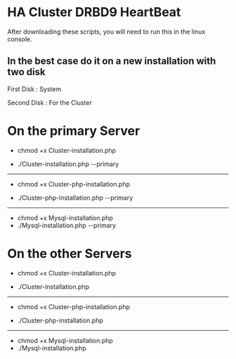 HA Cluster DRBD9 HeartBeat
==========================

After downloading these scripts, you will need to run this in the linux console. 

In the best case do it on a new installation with two disk
------------------------------------------------------------

First Disk : System

Second Disk : For the Cluster

**On the primary Server**
=========================

  - chmod +x Cluster-installation.php
  
  - ./Cluster-installation.php --primary
  
---
  
  - chmod +x Cluster-php-installation.php
  
  - ./Cluster-php-installation.php --primary
  
---  

  - chmod +x Mysql-installation.php 
  - ./Mysql-installation.php --primary
  

**On the other Servers**
========================

  - chmod +x Cluster-installation.php
  
  - ./Cluster-installation.php
  
---
  
  - chmod +x Cluster-php-installation.php
  
  - ./Cluster-php-installation.php
  
---
  
  - chmod +x Mysql-installation.php 
  - ./Mysql-installation.php
